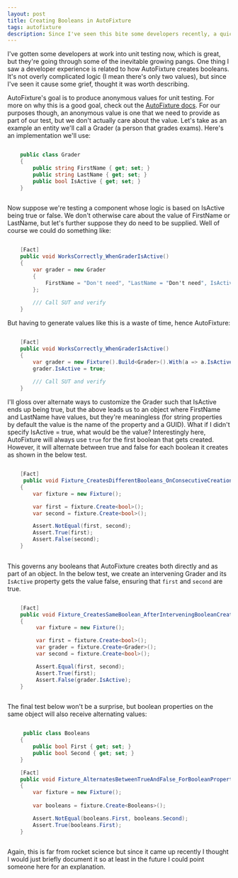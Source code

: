 ```yaml
---
layout: post
title: Creating Booleans in AutoFixture
tags: autofixture
description: Since I've seen this bite some developers recently, a quick discussion on AutoFixture's boolean creation logic.
---
```

I've gotten some developers at work into unit testing now, which is great, but they're going through some of the inevitable growing pangs.  One thing I saw a developer experience is related to how AutoFixture creates booleans.  It's not overly complicated logic (I mean there's only two values), but since I've seen it cause some grief, thought it was worth describing. 

AutoFixture's goal is to produce anonymous values for unit testing.  For more on why this is a good goal, check out the <a href="https://github.com/AutoFixture/AutoFixture">AutoFixture docs</a>.  For our purposes though, an anonymous value is one that we need to provide as part of our test, but we don't actually care about the value.  Let's take as an example an entity we'll call a Grader (a person that grades exams).  Here's an implementation we'll use:

````csharp

	public class Grader
    {
        public string FirstName { get; set; }
        public string LastName { get; set; }
        public bool IsActive { get; set; }
    }
	
````

Now suppose we're testing a component whose logic is based on IsActive being true or false.  We don't otherwise care about the value of FirstName or LastName, but let's further suppose they do need to be supplied.  Well of course we could do something like:

````csharp

	[Fact]
	public void WorksCorrectly_WhenGraderIsActive()
	{
		var grader = new Grader 
		{
		    FirstName = "Don't need", "LastName = "Don't need", IsActive = true 
		};
		
		/// Call SUT and verify
	}

````


But having to generate values like this is a waste of time, hence AutoFixture:

````csharp

	[Fact]
	public void WorksCorrectly_WhenGraderIsActive()
	{
		var grader = new Fixture().Build<Grader>().With(a => a.IsActive = true).Create();
		grader.IsActive = true;
		
		/// Call SUT and verify
	}

````

I'll gloss over alternate ways to customize the Grader such that IsActive ends up being true, but the above leads us to an object where FirstName and LastName have values, but they're meaningless (for string properties by default the value is the name of the property and a GUID).  What if I didn't specify IsActive = true, what would be the value?  Interestingly here, AutoFixture will always use `true` for the first boolean that gets created.  However, it will alternate between true and false for each boolean it creates as shown in the below test.  

````csharp

	[Fact]
     public void Fixture_CreatesDifferentBooleans_OnConsecutiveCreations()
    {
		var fixture = new Fixture();

        var first = fixture.Create<bool>();
        var second = fixture.Create<bool>();

        Assert.NotEqual(first, second);
        Assert.True(first);
        Assert.False(second);
    }
	
````

This governs any booleans that AutoFixture creates both directly and as part of an object.  In the below test, we create an intervening Grader and its `IsActive` property gets the value false, ensuring that `first` and `second` are true. 

````csharp

    [Fact]
    public void Fixture_CreatesSameBoolean_AfterInterveningBooleanCreation()
    {
         var fixture = new Fixture();

         var first = fixture.Create<bool>();
         var grader = fixture.Create<Grader>();
         var second = fixture.Create<bool>();

         Assert.Equal(first, second);
         Assert.True(first);
         Assert.False(grader.IsActive);
    }
	
````

The final test below won't be a surprise, but boolean properties on the same object will also receive alternating values:

````csharp

	 public class Booleans
    {
        public bool First { get; set; }
        public bool Second { get; set; }
    }

    [Fact]
    public void Fixture_AlternatesBetweenTrueAndFalse_ForBooleanProperties_OnSameInstance()
    {
        var fixture = new Fixture();
            
        var booleans = fixture.Create<Booleans>();

        Assert.NotEqual(booleans.First, booleans.Second);
        Assert.True(booleans.First);
    }
		
````

Again, this is far from rocket science but since it came up recently I thought I would just briefly document it so at least in the future I could point someone here for an explanation.


